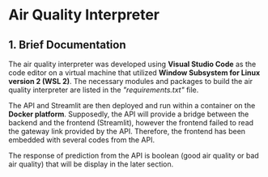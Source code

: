 # Air Quality Interpreter

## 1. Brief Documentation

The air quality interpreter was developed using **Visual Studio Code** as the code editor on a virtual machine that utilized **Window Subsystem for Linux version 2 (WSL 2)**. The necessary modules and packages to build the air quality interpreter are listed in the _"requirements.txt"_ file. 

The API and Streamlit are then deployed and run within a container on the **Docker platform**. Supposedly, the API will provide a bridge between the backend and the frontend (Streamlit), however the frontend failed to read the gateway link provided by the API. Therefore, the frontend has been embedded with several codes from the API.

The response of prediction from the API is boolean (good air quality or bad air quality) that will be display in the later section.











